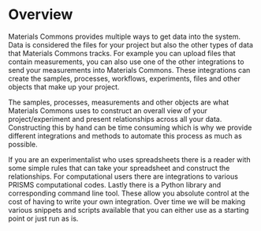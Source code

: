 # Overview

Materials Commons provides multiple ways to get data into the system. Data is considered the files for your project but also
the other types of data that Materials Commons tracks. For example you can upload files that contain measurements, you can
also use one of the other integrations to send your measurements into Materials Commons. These integrations can create the
samples, processes, workflows, experiments, files and other objects that make up your project.

The samples, processes, measurements and other objects are what Materials Commons uses to construct an overall view of
your project/experiment and present relationships across all your data. Constructing this by hand can be time consuming
which is why we provide different integrations and methods to automate this process as much as possible.

If you are an experimentalist who uses spreadsheets there is a reader with some simple rules that can take your spreadsheet
and construct the relationships. For computational users there are integrations to various PRISMS computational codes. Lastly
there is a Python library and corresponding command line tool. These allow you absolute control at the cost of having to
write your own integration. Over time we will be making various snippets and scripts available that you can either use as
a starting point or just run as is.